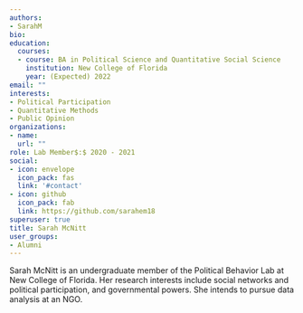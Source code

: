 ```yaml
---
authors:
- SarahM
bio: 
education:
  courses:
  - course: BA in Political Science and Quantitative Social Science
    institution: New College of Florida
    year: (Expected) 2022
email: ""
interests:
- Political Participation
- Quantitative Methods
- Public Opinion
organizations:
- name: 
  url: ""
role: Lab Member$:$ 2020 - 2021
social:
- icon: envelope
  icon_pack: fas
  link: '#contact'
- icon: github
  icon_pack: fab
  link: https://github.com/sarahem18
superuser: true
title: Sarah McNitt
user_groups:
- Alumni
---
```


Sarah McNitt is an undergraduate member of the Political Behavior Lab at New College of Florida. Her research interests include social networks and political participation, and governmental powers. She intends to pursue data analysis at an NGO.